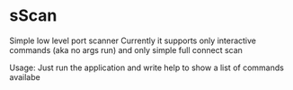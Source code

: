 sScan
=====

Simple low level port scanner
Currently it supports only interactive commands (aka no args run) and only simple full connect scan

Usage:
  Just run the application and write help to show a list of commands availabe
  
